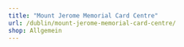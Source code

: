 ```yaml
---
title: "Mount Jerome Memorial Card Centre"
url: /dublin/mount-jerome-memorial-card-centre/
shop: Allgemein
---
```


